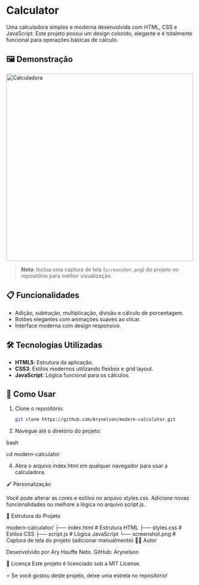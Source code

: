 # Calculator

Uma calculadora simples e moderna desenvolvida com HTML, CSS e JavaScript. Este projeto possui um design colorido, elegante e é totalmente funcional para operações básicas de cálculo.

## 🖼️ Demonstração

<img src="screenshot.png" alt="Calculadora" width="500">

> **Nota**: Inclua uma captura de tela (`screenshot.png`) do projeto no repositório para melhor visualização.

## 📋 Funcionalidades

- Adição, subtração, multiplicação, divisão e cálculo de porcentagem.
- Botões elegantes com animações suaves ao clicar.
- Interface moderna com design responsivo.

## 🛠️ Tecnologias Utilizadas

- **HTML5**: Estrutura da aplicação.
- **CSS3**: Estilos modernos utilizando flexbox e grid layout.
- **JavaScript**: Lógica funcional para os cálculos.

## 🚀 Como Usar

1. Clone o repositório:
   ```bash
   git clone https://github.com/Arynelson/modern-calculator.git
2. Navegue até o diretório do projeto:
   
bash

cd modern-calculator


4. Abra o arquivo index.html em qualquer navegador para usar a calculadora.
   
🖌️ Personalização

Você pode alterar as cores e estilos no arquivo styles.css.
Adicione novas funcionalidades ou melhore a lógica no arquivo script.js.

📂 Estrutura do Projeto

modern-calculator/
├── index.html       # Estrutura HTML
├── styles.css       # Estilos CSS
├── script.js        # Lógica JavaScript
└── screenshot.png   # Captura de tela do projeto (adicionar manualmente)
👨‍💻 Autor

Desenvolvido por Ary Hauffe Neto.
GitHub: Arynelson

📝 Licença
Este projeto é licenciado sob a MIT License.

⭐ Se você gostou deste projeto, deixe uma estrela no repositório!
